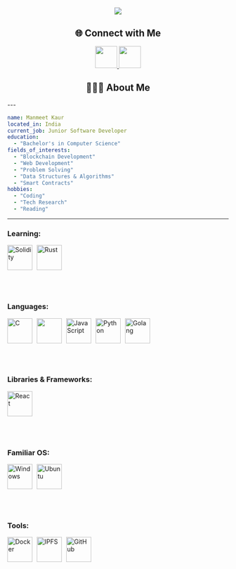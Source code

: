 <h1 align="center">
    <img src="https://readme-typing-svg.herokuapp.com/?font=Roboto&size=35&center=true&vCenter=true&width=500&height=70&duration=4000&lines=Hi+There!+👋;+I'm+Manmeet!&color=ffffff&background=000000" />

</h1>

<h2 align="center">🌐 Connect with Me</h2>
<p align="center">
  
  <a href="https://www.linkedin.com/in/manmeet-kaur-7620241b7/">
    <img height="50" src="https://user-images.githubusercontent.com/46517096/166973395-19676cd8-f8ec-4abf-83ff-da8243505b82.png"/>
  </a>
  <!-- <a href="https://manmeetkaur.medium.com/">
    <img height="50" src="https://user-images.githubusercontent.com/46517096/166973962-d05d145a-b6a0-4643-bd3d-5ac845679367.png"/>
  </a>
  <a href="https://dev.to/manmeetkaur1525">
    <img height="50" src="https://user-images.githubusercontent.com/46517096/166974096-7aeecad4-483e-4c85-983f-f4b37b3f794e.png"/> -->
  </a>
  <a href="https://x.com/Manmeeeeeet">
    <img height="50" src="https://user-images.githubusercontent.com/46517096/166974271-91dfa250-d70b-4cb9-8707-f1bda1b708c3.png"/>
  </a>
  <!-- <a href="https://www.instagram.com/manmeetkaur1525/">
    <img height="50" src="https://user-images.githubusercontent.com/46517096/166974368-9798f39f-1f46-499c-b14e-81f0a3f83a06.png"/> -->
  <!-- </a> -->
</p>
<!-- ![snake_gif](https://raw.githubusercontent.com/ManmeetKaur1525/ManmeetKaur1525/output/github-snake-dark.svg) -->


<h2 align="center">👨🏻‍💻 About Me</h2>
---

```yaml
name: Manmeet Kaur
located_in: India
current_job: Junior Software Developer
education:
  - "Bachelor's in Computer Science"
fields_of_interests:
  - "Blockchain Development"
  - "Web Development"
  - "Problem Solving"
  - "Data Structures & Algorithms"
  - "Smart Contracts"
hobbies: 
  - "Coding"
  - "Tech Research"
  - "Reading"
```
---

### **Learning:**
<div style="display: flex; flex-wrap: wrap;">
  <img src="https://skillicons.dev/icons?i=solidity" alt="Solidity" width="57" height="57" style="margin-right: 10px; margin-bottom: 50px;" />
  <img src="https://skillicons.dev/icons?i=rust" alt="Rust" width="57" height="57" style="margin-right: 10px; margin-bottom: 50px;" />
</div>

### **Languages:**
<div style="display: flex; flex-wrap: wrap;">
  <img src="https://skillicons.dev/icons?i=c" alt="C" width="57" height="57" style="margin-right: 10px; margin-bottom: 50px;" />
  <img src="https://techstack-generator.vercel.app/cpp-icon.svg" width="57" height="57" style="margin-right: 10px; margin-bottom: 50px;" />
  <img src="https://skillicons.dev/icons?i=javascript" alt="JavaScript" width="57" height="57" style="margin-right: 10px; margin-bottom: 50px;" />
  <img src="https://skillicons.dev/icons?i=python" alt="Python" width="57" height="57" style="margin-right: 10px; margin-bottom: 50px;" />
  <img src="https://skillicons.dev/icons?i=go" alt="Golang" width="57" height="57" style="margin-right: 10px; margin-bottom: 50px;" />
</div>

### **Libraries & Frameworks:**
<div style="display: flex; flex-wrap: wrap;">
  <img src="https://techstack-generator.vercel.app/react-icon.svg" alt="React" width="57" height="57" style="margin-right: 10px; margin-bottom: 50px;" />
</div>

### **Familiar OS:**
<div style="display: flex; flex-wrap: wrap;">
  <img src="https://skillicons.dev/icons?i=windows" alt="Windows" width="57" height="57" style="margin-right: 10px; margin-bottom: 50px;" />
  <img src="https://skillicons.dev/icons?i=ubuntu" alt="Ubuntu" width="57" height="57" style="margin-right: 10px; margin-bottom: 50px;" />
</div>

### **Tools:**
<div style="display: flex; flex-wrap: wrap;">
  <img src="https://techstack-generator.vercel.app/docker-icon.svg" alt="Docker" width="57" height="57" style="margin-right: 10px; margin-bottom: 50px;" />
  <img src="https://skillicons.dev/icons?i=ipfs" alt="IPFS" width="57" height="57" style="margin-right: 10px; margin-bottom: 50px;" />
  <img src="https://techstack-generator.vercel.app/github-icon.svg" alt="GitHub" width="57" height="57" style="margin-right: 10px; margin-bottom: 50px;" />
</div>



```
